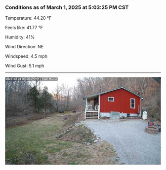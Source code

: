 ### Conditions as of March 1, 2025 at 5:03:25 PM CST 

Temperature: 44.20 &deg;F

Feels like: 41.77 &deg;F

Humidity: 41%

Wind Direction: NE

Windspeed: 4.5 mph

Wind Gust: 5.1 mph

---

<img src="./images/latest.jpeg"/>

